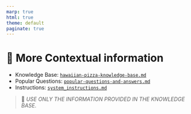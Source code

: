 ```yaml
---
marp: true
html: true
theme: default
paginate: true
---
```

<style>
.dodgerblue {
  color: dodgerblue;
}
</style>
# 🤖 More Contextual information

- Knowledge Base: [`hawaiian-pizza-knowledge-base.md`](/05-pizza-expert-bigger-context/data/hawaiian-pizza-knowledge-base.md)
- Popular Questions: [`popular-questions-and-answers.md`](/05-pizza-expert-bigger-context/data/popular-questions-and-answers.md)
- Instructions: [`system_instructions.md`](/05-pizza-expert-bigger-context/docs/system-instructions.md) 
> 🤚 *USE ONLY THE INFORMATION PROVIDED IN THE KNOWLEDGE BASE.*
